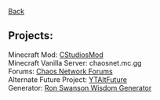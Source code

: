 [Back](javascript:history.back())

## Projects:
Minecraft Mod: [CStudiosMod](CStudiosMod/)<br/>
Minecraft Vanilla Server: chaosnet.mc.gg<br/>
Forums: [Chaos Network Forums](http://chaosnetworkforums.zone)<br/>
Alternate Future Project: [YTAltFuture](YouTubeAlternateFuture)<br/>
Generator: [Ron Swanson Wisdom Generator](RonSwansonWisdomGen)
